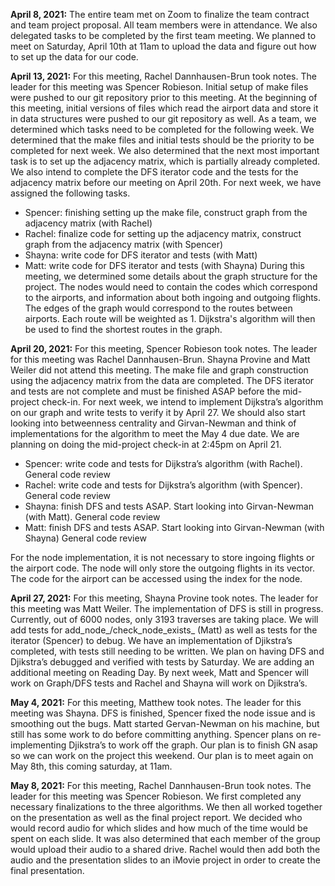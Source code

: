 **April 8, 2021:**
The entire team met on Zoom to finalize the team contract and team project proposal. All team members were in attendance. We also delegated tasks to be completed by the first team meeting. We planned to meet on Saturday, April 10th at 11am to upload the data and figure out how to set up the data for our code.

**April 13, 2021:**
For this meeting, Rachel Dannhausen-Brun took notes. The leader for this meeting was Spencer Robieson. Initial setup of make files were pushed to our git repository prior to this meeting. At the beginning of this meeting, initial versions of files which read the airport data and store it in data structures were pushed to our git repository as well. As a team, we determined which tasks need to be completed for the following week. We determined that the make files and initial tests should be the priority to be completed for next week. We also determined that the next most important task is to set up the adjacency matrix, which is partially already completed. We also intend to complete the DFS iterator code and the tests for the adjacency matrix before our meeting on April 20th. For next week, we have assigned the following tasks.
- Spencer: finishing setting up the make file, construct graph from the adjacency matrix 
        (with Rachel)
- Rachel: finalize code for setting up the adjacency matrix, construct graph from the 
adjacency matrix (with Spencer)
- Shayna: write code for DFS iterator and tests (with Matt)
- Matt: write code for DFS iterator and tests (with Shayna)
During this meeting, we determined some details about the graph structure for the project. The nodes would need to contain the codes which correspond to the airports, and information about both ingoing and outgoing flights. The edges of the graph would correspond to the routes between airports. Each route will be weighted as 1. Dijkstra's algorithm will then be used to find the shortest routes in the graph.

**April 20, 2021:**
For this meeting, Spencer Robieson took notes. The leader for this meeting was Rachel Dannhausen-Brun. Shayna Provine and Matt Weiler did not attend this meeting. The make file and graph construction using the adjacency matrix from the data are completed. The DFS iterator and tests are not complete and must be finished ASAP before the mid-project check-in. For next week, we intend to implement Dijkstra’s algorithm on our graph and write tests to verify it by April 27. We should also start looking into betweenness centrality and Girvan-Newman and think of implementations for the algorithm to meet the May 4 due date. We are planning on doing the mid-project check-in at 2:45pm on April 21.
- Spencer: write code and tests for Dijkstra’s algorithm (with Rachel). General code review
- Rachel: write code and tests for Dijkstra’s algorithm (with Spencer). General code review
- Shayna: finish DFS and tests ASAP. Start looking into Girvan-Newman (with Matt). General code review
- Matt: finish DFS and tests ASAP. Start looking into Girvan-Newman (with Shayna) General code review

For the node implementation, it is not necessary to store ingoing flights or the airport code. The node will only store the outgoing flights in its vector. The code for the airport can be accessed using the index for the node.

**April 27, 2021:**
For this meeting, Shayna Provine took notes. The leader for this meeting was Matt Weiler. The implementation of DFS is still in progress. Currently, out of 6000 nodes, only 3193 traverses are taking place. We will add tests for add_node_/check_node_exists_ (Matt) as well as tests for the iterator (Spencer) to debug. We have an implementation of Djikstra’s completed, with tests still needing to be written. We plan on having DFS and Djikstra’s debugged and verified with tests by Saturday. We are adding an additional meeting on Reading Day. By next week, Matt and Spencer will work on Graph/DFS tests and Rachel and Shayna will work on Djikstra’s.


**May 4, 2021:**
For this meeting, Matthew took notes. The leader for this meeting was Shayna. DFS is finished, Spencer fixed the node issue and is smoothing out the bugs. Matt started Gervan-Newman on his machine, but still has some work to do before committing anything. Spencer plans on re-implementing Djikstra’s to work off the graph. Our plan is to finish GN asap so we can work on the project this weekend. Our plan is to meet again on May 8th, this coming saturday, at 11am.

**May 8, 2021:**
For this meeting, Rachel Dannhausen-Brun took notes. The leader for this meeting was Spencer Robieson. We first completed any necessary finalizations to the three algorithms. We then all worked together on the presentation as well as the final project report. We decided who would record audio for which slides and how much of the time would be spent on each slide. It was also determined that each member of the group would upload their audio to a shared drive. Rachel would then add both the audio and the presentation slides to an iMovie project in order to create the final presentation.

